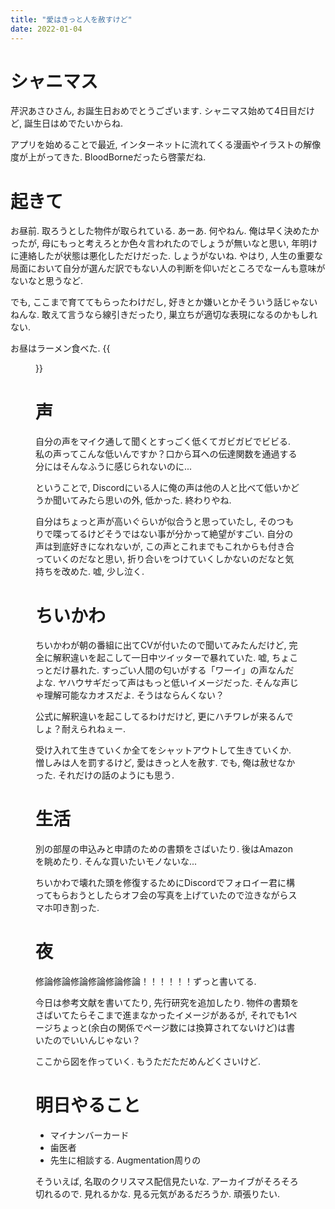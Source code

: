 ```yaml
---
title: "愛はきっと人を赦すけど"
date: 2022-01-04
---
```


# シャニマス
芹沢あさひさん, お誕生日おめでとうございます. シャニマス始めて4日目だけど, 誕生日はめでたいからね.

アプリを始めることで最近, インターネットに流れてくる漫画やイラストの解像度が上がってきた. BloodBorneだったら啓蒙だね.
# 起きて
お昼前. 取ろうとした物件が取られている. あーあ. 何やねん. 俺は早く決めたかったが, 母にもっと考えろとか色々言われたのでしょうが無いなと思い, 年明けに連絡したが状態は悪化しただけだった. しょうがないね. やはり, 人生の重要な局面において自分が選んだ訳でもない人の判断を仰いだところでなーんも意味がないなと思うなど.

でも, ここまで育ててもらったわけだし, 好きとか嫌いとかそういう話じゃないねんな. 敢えて言うなら線引きだったり, 巣立ちが適切な表現になるのかもしれない.

お昼はラーメン食べた.
{{<figure src="/media/2022-01-04-ramen.jpeg" alt="ramen">}}
# 声
自分の声をマイク通して聞くとすっごく低くてガビガビでビビる. 私の声ってこんな低いんですか？口から耳への伝達関数を通過する分にはそんなふうに感じられないのに...

ということで, Discordにいる人に俺の声は他の人と比べて低いかどうか聞いてみたら思いの外, 低かった. 終わりやね.

自分はちょっと声が高いぐらいが似合うと思っていたし, そのつもりで喋ってるけどそうではない事が分かって絶望がすごい. 自分の声は到底好きになれないが, この声とこれまでもこれからも付き合っていくのだなと思い, 折り合いをつけていくしかないのだなと気持ちを改めた. 嘘, 少し泣く.

# ちいかわ
ちいかわが朝の番組に出てCVが付いたので聞いてみたんだけど, 完全に解釈違いを起こして一日中ツイッターで暴れていた. 嘘, ちょこっとだけ暴れた. すっごい人間の匂いがする「ワーイ」の声なんだよな. ヤハウサギだって声はもっと低いイメージだった. そんな声じゃ理解可能なカオスだよ. そうはならんくない？

公式に解釈違いを起こしてるわけだけど, 更にハチワレが来るんでしょ？耐えられねぇー. 

受け入れて生きていくか全てをシャットアウトして生きていくか. 憎しみは人を罰するけど, 愛はきっと人を赦す. でも, 俺は赦せなかった. それだけの話のようにも思う.

# 生活
別の部屋の申込みと申請のための書類をさばいたり. 後はAmazonを眺めたり. そんな買いたいモノないな...

ちいかわで壊れた頭を修復するためにDiscordでフォロイー君に構ってもらおうとしたらオフ会の写真を上げていたので泣きながらスマホ叩き割った.

# 夜

修論修論修論修論修論修論！！！！！！ずっと書いてる.

今日は参考文献を書いてたり, 先行研究を追加したり. 物件の書類をさばいてたらそこまで進まなかったイメージがあるが, それでも1ページちょっと(余白の関係でページ数には換算されてないけど)は書いたのでいいんじゃない？

ここから図を作っていく. もうただただめんどくさいけど.


# 明日やること
- マイナンバーカード
- 歯医者
- 先生に相談する. Augmentation周りの

そういえば, 名取のクリスマス配信見たいな. アーカイブがそろそろ切れるので. 見れるかな. 見る元気があるだろうか. 頑張りたい.